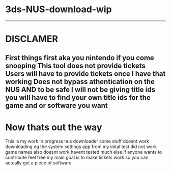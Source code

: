 # 3ds-NUS-download-wip
------------------------------------------------------------------------------------------------------------------------------
# DISCLAMER
First things first aka you nintendo if you come snooping
This tool does not provide tickets
Users will have to provide tickets once I have that working
Does not bypass athentication on the NUS 
AND to be safe I will not be giving title ids you will have to find your own title ids for the game and or software you want
------------------------------------------------------------------------------------------------------------------------------
# Now thats out the way
This is my work in progress nus downloader
some stuff doesnt work downloading eg the system settings app from my inital test did not work
game names also doesnt work
havent tested much else if anyone wants to contribute feel free 
my main goal is to make tickets work so you can actually get a piece of software 
